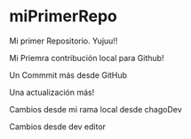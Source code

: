 # miPrimerRepo

Mi primer Repositorio. Yujuu!!

Mi Priemra contribución local para Github!


Un Commmit más desde GitHub

Una actualización más!

Cambios desde mi rama local desde chagoDev

Cambios desde dev editor